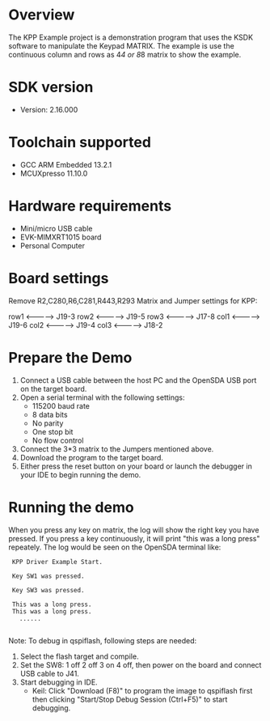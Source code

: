 Overview
========
The KPP Example project is a demonstration program that uses the KSDK software to manipulate the Keypad MATRIX.
The example is use the continuous column and rows as 4*4 or 8*8 matrix to show the example.

SDK version
===========
- Version: 2.16.000

Toolchain supported
===================
- GCC ARM Embedded  13.2.1
- MCUXpresso  11.10.0

Hardware requirements
=====================
- Mini/micro USB cable
- EVK-MIMXRT1015 board
- Personal Computer

Board settings
==============
Remove R2,C280,R6,C281,R443,R293
Matrix and Jumper settings for KPP:

row1  <----->   J19-3
row2  <----->   J19-5
row3  <----->   J17-8
col1  <----->   J19-6
col2  <----->   J19-4
col3  <----->   J18-2

Prepare the Demo
================
1.  Connect a USB cable between the host PC and the OpenSDA USB port on the target board.
2.  Open a serial terminal with the following settings:
    - 115200 baud rate
    - 8 data bits
    - No parity
    - One stop bit
    - No flow control
3.  Connect the 3*3 matrix to the Jumpers mentioned above. 
4.  Download the program to the target board.
5.  Either press the reset button on your board or launch the debugger in your IDE to begin running the demo.

Running the demo
================

When you press any key on matrix,  the log will show the right key you have pressed.
If you press a key continuously, it will print "this was a long press" repeately.
The log would be seen on the OpenSDA terminal like:

~~~~~~~~~~~~~~~~~~~~~~~~~~~~~~~~~~~~~~~~~
 KPP Driver Example Start.
  
 Key SW1 was pressed.

 Key SW3 was pressed.

 This was a long press.
 This was a long press.
   ......
   
~~~~~~~~~~~~~~~~~~~~~~~~~~~~~~~~~~~~~~~~~

Note:
To debug in qspiflash, following steps are needed:
1. Select the flash target and compile.
3. Set the SW8: 1 off 2 off 3 on 4 off, then power on the board and connect USB cable to J41.
4. Start debugging in IDE.
   - Keil: Click "Download (F8)" to program the image to qspiflash first then clicking "Start/Stop Debug Session (Ctrl+F5)" to start debugging.
